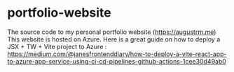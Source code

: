 # portfolio-website
The source code to my personal portfolio website (https://augustrm.me)
This website is hosted on Azure. Here is a great guide on how to deploy a JSX + TW + Vite project to Azure : https://medium.com/@janesfrontenddiary/how-to-deploy-a-vite-react-app-to-azure-app-service-using-ci-cd-pipelines-github-actions-1cee30d49ab0
